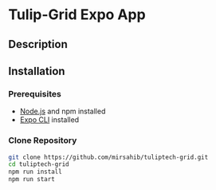 # Tulip-Grid Expo App

## Description

## Installation

### Prerequisites

-   [Node.js](https://nodejs.org/) and npm installed
-   [Expo CLI](https://docs.expo.dev/get-started/installation/) installed

### Clone Repository

```bash
git clone https://github.com/mirsahib/tuliptech-grid.git
cd tuliptech-grid
npm run install
npm run start
```
